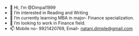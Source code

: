 - 👋 Hi, I’m @Dimpal1999
- 👀 I’m interested in Reading and Writing
- 🌱 I’m currently learning MBA in major- Finance specialization.
- 💞️ I’m looking to work in  Finance field.
- 📫 Mobile no- 9921420769, Email- natani.dimple@gmail.com

<!---
Dimpal1999/Dimpal1999 is a ✨ special ✨ repository because its `README.md` (this file) appears on your GitHub profile.
You can click the Preview link to take a look at your changes.
--->
